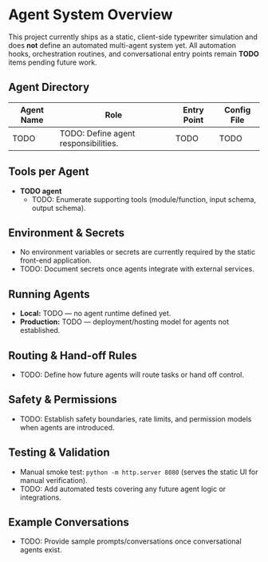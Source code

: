 # Agent System Overview

This project currently ships as a static, client-side typewriter simulation and does **not** define an automated multi-agent system yet. All automation hooks, orchestration routines, and conversational entry points remain **TODO** items pending future work.

## Agent Directory
| Agent Name | Role | Entry Point | Config File |
| --- | --- | --- | --- |
| TODO | TODO: Define agent responsibilities. | TODO | TODO |

## Tools per Agent
- **TODO agent**
  - TODO: Enumerate supporting tools (module/function, input schema, output schema).

## Environment & Secrets
- No environment variables or secrets are currently required by the static front-end application.
- TODO: Document secrets once agents integrate with external services.

## Running Agents
- **Local:** TODO — no agent runtime defined yet.
- **Production:** TODO — deployment/hosting model for agents not established.

## Routing & Hand-off Rules
- TODO: Define how future agents will route tasks or hand off control.

## Safety & Permissions
- TODO: Establish safety boundaries, rate limits, and permission models when agents are introduced.

## Testing & Validation
- Manual smoke test: `python -m http.server 8080` (serves the static UI for manual verification).
- TODO: Add automated tests covering any future agent logic or integrations.

## Example Conversations
- TODO: Provide sample prompts/conversations once conversational agents exist.
